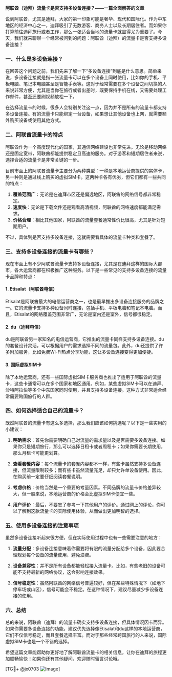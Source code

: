 **阿联酋（迪拜）流量卡是否支持多设备连接？——一篇全面解答的文章**

说到阿联酋，尤其是迪拜，大家的第一印象可能是奢华、现代和国际化。作为中东地区的经济中心之一，迪拜吸引了无数游客、商务人士以及长期居住者。而如果你打算前往迪拜旅行或者工作，那么一张适合当地的流量卡就显得尤为重要了。今天，我们就来聊聊一个经常被问到的问题：阿联酋（迪拜）的流量卡是否支持多设备连接？

### 一、什么是多设备连接？
在回答这个问题之前，我们先来了解一下“多设备连接”到底是什么意思。简单来说，多设备连接就是指一张流量卡可以在多个设备上同时使用，比如你的手机、平板电脑、笔记本电脑甚至是智能手表等。这对于经常需要在多个设备之间切换的人来说非常方便，尤其是当你在旅行或者出差时，既要保持手机在线，又需要处理工作邮件，甚至还要刷视频放松一下。

在选择流量卡的时候，很多人会特别关注这一点，因为并不是所有的流量卡都支持多设备连接。有的流量卡只能绑定一台设备，如果想让其他设备也上网，就需要额外购买设备或使用其他方式。

### 二、阿联酋流量卡的特点
阿联酋作为一个高度现代化的国家，其通信网络建设也非常先进。无论是移动网络还是固定宽带，阿联酋都能提供稳定且高速的服务。对于游客和短期居住者来说，选择合适的流量卡是非常关键的一步。

目前市面上的阿联酋流量卡主要分为两种类型：一种是本地运营商提供的实体卡，另一种则是通过线上购买的虚拟SIM卡。这两种卡各有优劣，但它们都有一些共同的特点：

1. **覆盖范围广**：无论是在迪拜市区还是偏远地区，阿联酋的网络信号都非常稳定。
2. **速度快**：无论是下载文件还是观看高清视频，阿联酋的网络速度都能满足需求。
3. **价格合理**：相比其他国家，阿联酋的流量套餐通常性价比很高，尤其是针对短期用户。

不过，具体到是否支持多设备连接，这就需要看具体的流量卡种类和套餐了。

### 三、支持多设备连接的流量卡有哪些？
现在市面上有不少阿联酋流量卡支持多设备连接，尤其是在迪拜这样的国际大都市，各大运营商都在积极推广这种服务。以下是一些常见的支持多设备连接的流量卡品牌和特点：

#### 1. **Etisalat（阿联酋电信）**
Etisalat是阿联酋最大的电信运营商之一，也是最早推出多设备连接服务的品牌之一。它的流量卡支持多种设备同时连接，包括手机、平板电脑和笔记本电脑。而且，Etisalat的网络覆盖范围非常广，无论是室内还是室外，信号都很稳定。

#### 2. **du（迪拜电信）**
du是阿联酋另一家知名的电信运营商，它推出的流量卡同样支持多设备连接。du的套餐设计灵活，可以根据用户的需求选择不同的流量包。此外，du还提供了许多附加服务，比如免费Wi-Fi热点分享功能，这让多设备连接变得更加便捷。

#### 3. **国际虚拟SIM卡**
除了本地运营商，还有一些国际虚拟SIM卡服务商也推出了适用于阿联酋的流量卡，这些卡通常可以在多个国家和地区通用。例如，某些虚拟SIM卡可以在迪拜、沙特阿拉伯等多个中东国家同时使用，并且支持多设备连接。这种方式非常适合经常需要跨国旅行的人群。

### 四、如何选择适合自己的流量卡？
既然阿联酋的流量卡有这么多选择，那么我们应该如何挑选呢？以下是一些实用的小建议：

1. **明确需求**：首先你需要明确自己对流量的需求量以及是否需要多设备连接。如果你只是短期旅行，那么可以选择日租卡或者周租卡；如果你需要长期使用，那么月租卡可能更划算。
   
2. **查看套餐内容**：每个流量卡的套餐内容都不一样，有些卡虽然支持多设备连接，但流量限制较多；而有些卡虽然流量充足，却只允许单设备使用。因此，在购买前一定要仔细阅读套餐说明。

3. **考虑价格**：价格当然是一个重要的考量因素。不同品牌的流量卡价格差异较大，但一般来说，本地运营商的价格会比虚拟SIM卡便宜一些。

4. **用户评价**：最后，不要忘了参考一下其他用户的评价。通过网上的评论，你可以了解到这款流量卡的实际使用体验，从而做出更加明智的选择。

### 五、使用多设备连接的注意事项
虽然多设备连接听起来很方便，但在实际使用过程中也有一些需要注意的地方：

1. **流量分配**：多设备连接意味着你需要将有限的流量分配给多个设备，因此要合理规划每个设备的流量使用，避免浪费。
   
2. **设备兼容性**：并不是所有设备都能轻松接入流量卡。比如，有些老旧的设备可能不支持最新的网络协议，这会影响连接效果。

3. **信号稳定性**：虽然阿联酋的网络信号普遍较好，但在某些特殊情况下（如地下停车场或山区），信号可能会不稳定。在这种情况下，建议尽量减少多设备连接的使用。

### 六、总结
总的来说，阿联酋（迪拜）的流量卡确实支持多设备连接，但具体情况因卡而异。如果你需要多设备连接的功能，建议优先选择像Etisalat和du这样的本地运营商，它们不仅信号稳定，而且套餐选择丰富。而对于那些经常跨国旅行的人来说，国际虚拟SIM卡也是一个不错的选择。

希望这篇文章能帮助你更好地了解阿联酋流量卡的相关信息，让你在迪拜的旅程更加顺畅愉快！如果你还有其他疑问，欢迎随时留言讨论哦。

[TG💪+ @jx0703 ![Image](https://github.com/user-attachments/assets/dbca1d08-cadb-493c-b0ec-ad6f7a83f270)]